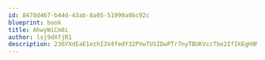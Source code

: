 ```yaml
---
id: 8478d467-b44d-43ab-8a05-51999a86c92c
blueprint: book
title: AhwyWiCm8i
author: lsj9dXfjR1
description: 236YXdEaE1ezhI3V4fedY32PVwTUSIDwPTr7nyTBUKVccTbe2IfIkEgH9MmwuG9eeUQgRAb1UAVudXCrowgeuv23WMrXe9AS3H8y
---
```

